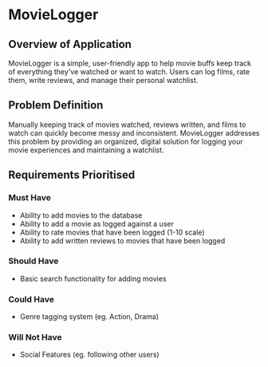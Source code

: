 # MovieLogger

## Overview of Application

MovieLogger is a simple, user-friendly app to help movie buffs keep track of everything they've watched or want to watch. Users can log films, rate them, write reviews, and manage their personal watchlist.

## Problem Definition

Manually keeping track of movies watched, reviews written, and films to watch can quickly become messy and inconsistent. MovieLogger addresses this problem by providing an organized, digital solution for logging your movie experiences and maintaining a watchlist.

## Requirements Prioritised

### Must Have
- Ability to add movies to the database
- Ability to add a movie as logged against a user
- Ability to rate movies that have been logged (1-10 scale)
- Ability to add written reviews to movies that have been logged

### Should Have
- Basic search functionality for adding movies

### Could Have
- Genre tagging system (eg. Action, Drama)

### Will Not Have
- Social Features (eg. following other users)